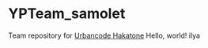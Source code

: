 # YPTeam_samolet
Team repository for [Urbancode Hakatone](https://changellenge.com/championships/urbancode/)
Hello, world! ilya

